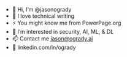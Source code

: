 - 👋 Hi, I’m @jasonogrady
- 💞️ I love technical writing
- ⚡️ You might know me from PowerPage.org
- 🧠 I’m interested in security, AI, ML, & DL
- 📫 Contact me jason@ogrady.ai
- 💼 linkedin.com/in/ogrady

<!---
jasonogrady/jasonogrady is a ✨ special ✨ repository because its `README.md` (this file) appears on your GitHub profile.
You can click the Preview link to take a look at your changes.
--->
